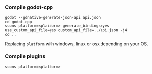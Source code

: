 ### Compile godot-cpp
```
godot --gdnative-generate-json-api api.json
cd godot-cpp
scons platform=<platform> generate_bindings=yes use_custom_api_file=yes custom_api_file=../api.json -j4
cd ..
```
Replacing `platform` with windows, linux or osx depending on your OS.
### Compile plugins
```
scons platform=<platform>
```
